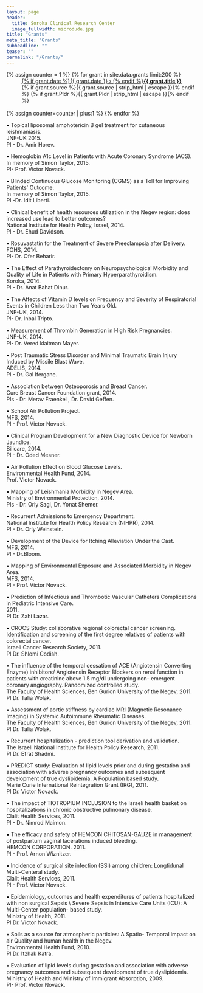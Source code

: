 ```yaml
---
layout: page
header:
  title: Soroka Clinical Research Center
  image_fullwidth: microdude.jpg
title: "Grants"
meta_title: "Grants"
subheadline: ""
teaser: ""
permalink: "/Grants/"
---
```

<div class="row">
		<dl class="accordion" data-accordion>
			{% assign counter = 1 %}
			{% for grant in site.data.grants limit:200 %}
			<dd class="accordion-navigation">
			<a href="#panel{{ counter }}"><span class="iconfont"></span> {% if grant.date %}{{ grant.date }} › {% endif %}<strong>{{ grant.title }}</strong></a>
				<div id="panel{{ counter }}" class="content">
					{% if grant.source %}{{ grant.source | strip_html | escape }}{% endif %}
          {% if grant.PIdr %}{{ grant.PIdr | strip_html | escape }}{% endif %}
					<br><br>
				</div>
			</dd>
			{% assign counter=counter | plus:1 %}
			{% endfor %}
		</dl>
</div><!-- /.row -->

• Topical liposomal amphotericin B gel treatment for cutaneous leishmaniasis.  
JNF-UK 2015.  
PI - Dr. Amir Horev.  

• Hemoglobin A1c Level in Patients with Acute Coronary Syndrome (ACS).  
In memory of Simon Taylor, 2015.  
PI- Prof. Victor Novack.  

• Blinded Continuous Glucose Monitoring (CGMS) as a Toll for Improving Patients' Outcome.  
In memory of Simon Taylor, 2015.  
PI -Dr. Idit Liberti.  


• Clinical benefit of health resources utilization in the Negev region: does increased use lead to better outcomes?  
National Institute for Health Policy, Israel, 2014.  
PI - Dr. Ehud Davidson.  


• Rosuvastatin for the Treatment of Severe Preeclampsia after Delivery.  
FOHS, 2014.  
PI- Dr. Ofer Beharir.  


• The Effect of Parathyroidectomy on Neuropsychological Morbidity and Quality of Life in Patients with Primary Hyperparathyroidism.  
Soroka, 2014.  
PI - Dr. Anat Bahat Dinur.  


• The Affects of Vitamin D levels on Frequency and Severity of Respiratorial Events in Children Less than Two Years Old.  
JNF-UK, 2014.  
PI- Dr. Inbal Tripto.  


• Measurement of Thrombin Generation in High Risk Pregnancies.  
JNF-UK, 2014.  
PI- Dr. Vered klaitman Mayer.  


• Post Traumatic Stress Disorder and Minimal Traumatic Brain Injury Induced by Missile Blast Wave.  
ADELIS, 2014.  
PI - Dr. Gal Ifergane.  


• Association between Osteoporosis and Breast Cancer.  
Cure Breast Cancer Foundation grant, 2014.  
PIs -  Dr. Merav Fraenkel , Dr. David Geffen.  


• School Air Pollution Project.  
MFS, 2014.  
PI - Prof. Victor Novack.  


• Clinical Program Development for a New Diagnostic Device for Newborn Jaundice.  
Bilicare, 2014.  
PI - Dr. Oded Mesner.  


• Air Pollution Effect on Blood Glucose Levels.  
Environmental Health Fund, 2014.  
Prof. Victor Novack.  


• Mapping of Leishmania Morbidity in Negev Area.  
Ministry of Environmental Protection, 2014.  
PIs - Dr. Orly Sagi, Dr. Yonat Shemer.  


• Recurrent Admissions to Emergency Department.  
National Institute for Health Policy Research (NIHPR), 2014.  
PI - Dr. Orly Weinstein.  


• Development of the Device for Itching Alleviation Under the Cast.  
MFS, 2014.  
PI - Dr.Bloom.  


• Mapping of Environmental Exposure and Associated Morbidity in Negev Area.  
MFS, 2014.  
PI - Prof. Victor Novack.  


• Prediction of Infectious and Thrombotic Vascular Catheters Complications in Pediatric Intensive Care.  
2011.  
PI Dr. Zahi Lazar.  


• CROCS Study: collaborative regional colorectal cancer screening. Identification and screening of the first degree relatives of patients with colorectal cancer.  
Israeli Cancer Research Society, 2011.  
PI Dr. Shlomi Codish.  


• The influence of the temporal cessation of ACE (Angiotensin Converting Enzyme) inhibitors/ Angiotensin Receptor Blockers on renal function in patients with creatinine above 1.5 mg/dl undergoing non- emergent coronary angiography.  Randomized controlled study.  
The Faculty of Health Sciences, Ben Gurion University of the Negev, 2011.  
PI Dr. Talia Wolak.  


• Assessment of aortic stiffness by cardiac MRI (Magnetic Resonance Imaging) in Systemic Autoimmune Rheumatic Diseases.  
The Faculty of Health Sciences, Ben Gurion University of the Negev, 2011.  
PI Dr. Talia Wolak.  


• Recurrent hospitalization - prediction tool derivation and validation.  
The Israeli National Institute for Health Policy Research, 2011.  
PI Dr. Efrat Shadmi.  


• PREDICT study: Evaluation of lipid levels prior and during gestation and association with adverse pregnancy outcomes and subsequent development of true dyslipidemia. A Population based study.  
Marie Curie International Reintegration Grant (IRG), 2011.  
PI Dr. Victor Novack.  


• The impact of TIOTROPIUM INCLUSION to the Israeli health basket on hospitalizations in chronic obstructive pulmonary disease.  
Clalit Health Services, 2011.  
PI - Dr. Nimrod Maimon.  


• The efficacy and safety of HEMCON CHITOSAN-GAUZE in management of postpartum vaginal lacerations induced bleeding.  
HEMCON CORPORATION. 2011.  
PI - Prof. Arnon Wiznitzer.  


• Incidence of surgical site infection (SSI) among children: Longtidunal Multi-Centeral study.  
Clalit Health Services, 2011.  
PI - Prof. Victor Novack.  


• Epidemiology, outcomes and health expenditures of patients hospitalized with non surgical Sepsis \ Severe Sepsis in Intensive Care Units (ICU): A Multi-Center population- based study.  
Ministry of Health, 2011.  
PI Dr. Victor Novack.  


• Soils as a source for atmospheric particles: A Spatio- Temporal impact on air Quality and human health in the Negev.  
Environmental Health Fund, 2010.  
PI Dr. Itzhak Katra.  


• Evaluation of lipid levels during gestation and association with adverse pregnancy outcomes and subsequent development of true dyslipidemia.  
Ministry of Health and Ministry of Immigrant Absorption, 2009.  
PI- Prof. Victor Novack.  

